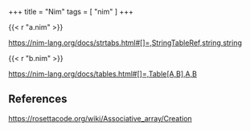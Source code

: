 +++
title = "Nim"
tags = [ "nim" ]
+++

{{< r "a.nim" >}}

<https://nim-lang.org/docs/strtabs.html#[]=,StringTableRef,string,string>

{{< r "b.nim" >}}

<https://nim-lang.org/docs/tables.html#[]=,Table[A,B],A,B>

## References

<https://rosettacode.org/wiki/Associative_array/Creation>
